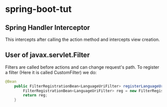 # spring-boot-tut

## Spring Handler Interceptor

This intercepts after calling the action method and intercepts view creation.

## User of javax.servlet.Filter

Filters are called before actions and can change request's path. To register a filter (Here it is called CustomFilter) we do:

```java
@Bean
    public FilterRegistrationBean<LanguageUriFilter> registerLanguageUriFilter(CustomFilter filter) {
        FilterRegistrationBean<LanguageUriFilter> reg = new FilterRegistrationBean<>(filter);
        return reg;
    }
```
